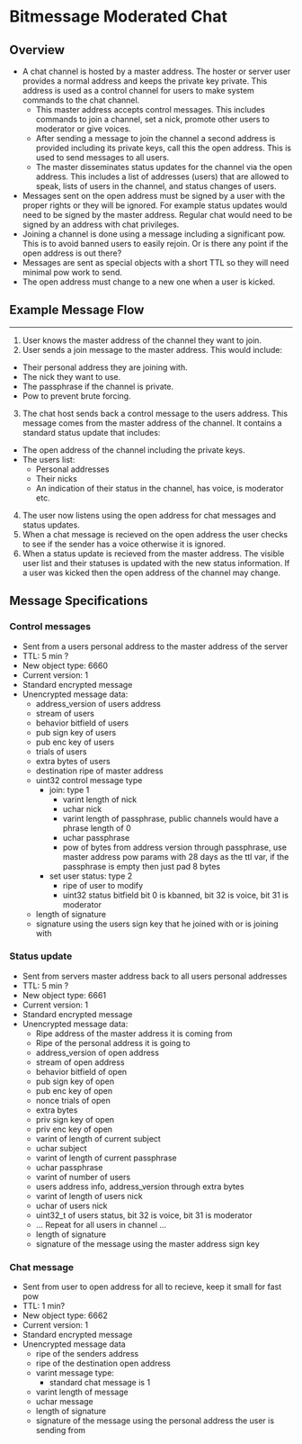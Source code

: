 Bitmessage Moderated Chat
==========

## Overview

* A chat channel is hosted by a master address. The hoster or server user provides a normal address and keeps the private key private. This address is used as a control channel for users to make system commands to the chat channel.
  * This master address accepts control messages. This includes commands to join a channel, set a nick, promote other users to moderator or give voices.
  * After sending a message to join the channel a second address is provided including its private keys, call this the open address. This is used to send messages to all users.
  * The master disseminates status updates for the channel via the open address. This includes a list of addresses (users) that are allowed to speak, lists of users in the channel, and status changes of users.
* Messages sent on the open address must be signed by a user with the proper rights or they will be ignored. For example status updates would need to be signed by the master address. Regular chat would need to be signed by an address with chat privileges.
* Joining a channel is done using a message including a significant pow. This is to avoid banned users to easily rejoin. Or is there any point if the open address is out there?
* Messages are sent as special objects with a short TTL so they will need minimal pow work to send.
* The open address must change to a new one when a user is kicked.

## Example Message Flow
----------
1. User knows the master address of the channel they want to join.
2. User sends a join message to the master address. This would include:
  * Their personal address they are joining with.
  * The nick they want to use.
  * The passphrase if the channel is private.
  * Pow to prevent brute forcing.
3. The chat host sends back a control message to the users address. This message comes from the master address of the channel. It contains a standard status update that includes:
  * The open address of the channel including the private keys.
  * The users list:
    * Personal addresses
    * Their nicks
    * An indication of their status in the channel, has voice, is moderator etc.
4. The user now listens using the open address for chat messages and status updates.
5. When a chat message is recieved on the open address the user checks to see if the sender has a voice otherwise it is ignored.
6. When a status update is recieved from the master address. The visible user list and their statuses is updated with the new status information. If a user was kicked then the open address of the channel may change.

## Message Specifications
### Control messages
* Sent from a users personal address to the master address of the server
* TTL: 5 min ?
* New object type: 6660
* Current version: 1
* Standard encrypted message
* Unencrypted message data:
  * address_version of users address
  * stream of users
  * behavior bitfield of users
  * pub sign key of users
  * pub enc key of users
  * trials of users
  * extra bytes of users
  * destination ripe of master address
  * uint32 control message type
    * join: type 1
      * varint length of nick
      * uchar nick
      * varint length of passphrase, public channels would have a phrase length of 0
      * uchar passphrase
      * pow of bytes from address version through passphrase, use master address pow params with 28 days as the ttl var, if the passphrase is empty then just pad 8 bytes
    * set user status: type 2
      * ripe of user to modify
      * uint32 status bitfield bit 0 is kbanned, bit 32 is voice, bit 31 is moderator
  * length of signature
  * signature using the users sign key that he joined with or is joining with

### Status update
* Sent from servers master address back to all users personal addresses
* TTL: 5 min ?
* New object type: 6661
* Current version: 1
* Standard encrypted message
* Unencrypted message data:
  * Ripe address of the master address it is coming from
  * Ripe of the personal address it is going to
  * address_version of open address
  * stream of open address
  * behavior bitfield of open 
  * pub sign key of open 
  * pub enc key of open 
  * nonce trials of open
  * extra bytes
  * priv sign key of open
  * priv enc key of open
  * varint of length of current subject
  * uchar subject
  * varint of length of current passphrase
  * uchar passphrase
  * varint of number of users
  * users address info, address_version through extra bytes
  * varint of length of users nick
  * uchar of users nick
  * uint32_t of users status, bit 32 is voice, bit 31 is moderator
  * ... Repeat for all users in channel ...
  * length of signature
  * signature of the message using the master address sign key

### Chat message
* Sent from user to open address for all to recieve, keep it small for fast pow
* TTL: 1 min?
* New object type: 6662
* Current version: 1
* Standard encrypted message
* Unencrypted message data
  * ripe of the senders address
  * ripe of the destination open address
  * varint message type: 
    * standard chat message is 1
  * varint length of message
  * uchar message
  * length of signature
  * signature of the message using the personal address the user is sending from
